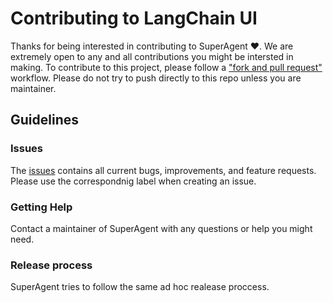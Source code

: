 # Contributing to LangChain UI

Thanks for being interested in contributing to SuperAgent ❤️.
We are extremely open to any and all contributions you might be intersted in making.
To contribute to this project, please follow a ["fork and pull request"](https://docs.github.com/en/get-started/quickstart/contributing-to-projects) workflow.
Please do not try to push directly to this repo unless you are maintainer.

## Guidelines

### Issues

The [issues](https://github.com/homanp/superagent/issues) contains all current bugs, improvements, and feature requests.
Please use the correspondnig label when creating an issue.

### Getting Help

Contact a maintainer of SuperAgent with any questions or help you might need.

### Release process

SuperAgent tries to follow the same ad hoc realease proccess.
